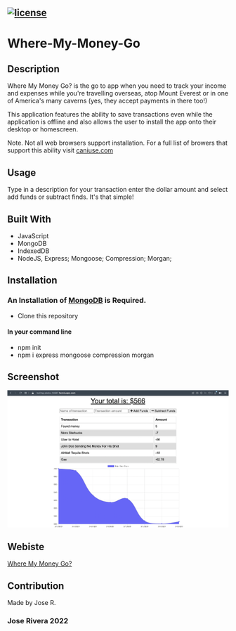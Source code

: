 
## [![license](https://img.shields.io/badge/License-MIT-yellow.svg)](https://opensource.org/licenses/MIT)

# Where-My-Money-Go

## Description
Where My Money Go? is the go to app when you need to track your income and expenses while you're travelling overseas, atop Mount Everest or in one of America's many caverns (yes, they accept payments in there too!)

This application features the ability to save transactions even while the application is offline and also allows the user to install the app onto their desktop or homescreen. 

Note. Not all web browsers support installation.
For a full list of browers that support this ability visit [caniuse.com](https://caniuse.com/?search=PWA)

## Usage
Type in a description for your transaction enter the dollar amount and select add funds or subtract finds. It's that simple!

## Built With
* JavaScript
* MongoDB
* IndexedDB
* NodeJS, Express; Mongoose; Compression; Morgan; 

## Installation
### An Installation of [MongoDB](https://docs.mongodb.com/manual/installation/) is Required.
- Clone this repository

#### In your command line
- npm init
- npm i express mongoose compression morgan

## Screenshot
![WhereMyMoneyGo?](wmmg.png)

## Webiste
[Where My Money Go?](https://boiling-plains-14687.herokuapp.com)

## Contribution
Made by Jose R.

### Jose Rivera 2022
